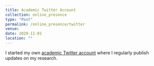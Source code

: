 ```yaml
---
title: Academic Twitter Account
collection: online_presence
type: "Post"
permalink: /online_presence/twitter
venue:
date: 2020-11-01
location: ""
---
```


I started my own [academic Twitter account](https://twitter.com/RodrigomiraA) where I regularly publish updates on my research.

